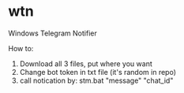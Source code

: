 # wtn
Windows Telegram Notifier

How to:
1. Download all 3 files, put where you want
2. Change bot token in txt file (it's random in repo)
3. call notication by: stm.bat "message" "chat_id"

